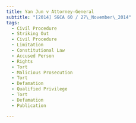 ```yaml
---
title: Yan Jun v Attorney-General 
subtitle: "[2014] SGCA 60 / 27\_November\_2014"
tags:
  - Civil Procedure
  - Striking Out
  - Civil Procedure
  - Limitation
  - Constitutional Law
  - Accused Person
  - Rights
  - Tort
  - Malicious Prosecution
  - Tort
  - Defamation
  - Qualified Privilege
  - Tort
  - Defamation
  - Publication

---
```


